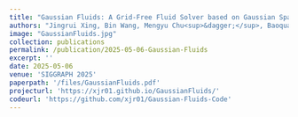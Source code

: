 ```yaml
---
title: "Gaussian Fluids: A Grid-Free Fluid Solver based on Gaussian Spatial Representation"
authors: "Jingrui Xing, Bin Wang, Mengyu Chu<sup>&dagger;</sup>, Baoquan Chen<sup>&dagger;</sup>"
image: "GaussianFluids.jpg"
collection: publications
permalink: /publication/2025-05-06-Gaussian-Fluids
excerpt: ''
date: 2025-05-06
venue: 'SIGGRAPH 2025'
paperpath: '/files/GaussianFluids.pdf'
projecturl: 'https://xjr01.github.io/GaussianFluids/'
codeurl: 'https://github.com/xjr01/Gaussian-Fluids-Code'
---
```

